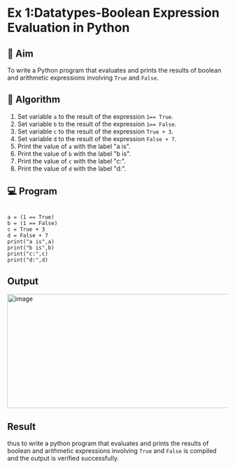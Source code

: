 
# Ex 1:Datatypes-Boolean Expression Evaluation in Python

## 🎯 Aim
To write a Python program that evaluates and prints the results of boolean and arithmetic expressions involving `True` and `False`.

## 🧠 Algorithm
1. Set variable `a` to the result of the expression `1== True`.
2. Set variable `b` to the result of the expression `1== False`.
3. Set variable `c` to the result of the expression `True + 3`.
4. Set variable `d` to the result of the expression `False + 7`.
5. Print the value of `a` with the label "a is".
6. Print the value of `b` with the label "b is".
7. Print the value of `c` with the label "c:".
8. Print the value of `d` with the label "d:".

## 💻 Program
`````````````````

a = (1 == True)
b = (1 == False)
c = True + 3
d = False + 7
print("a is",a)
print("b is",b)
print("c:",c)
print("d:",d)
``````````````````````````

## Output
<img width="996" height="261" alt="image" src="https://github.com/user-attachments/assets/7c2b0558-dd6a-41c2-95fa-8523e5924e0c" />

## Result
thus to write a python program that evaluates and prints the results of boolean and arithmetic expressions involving `True` and `False` is compiled and the output is verified successfully.

